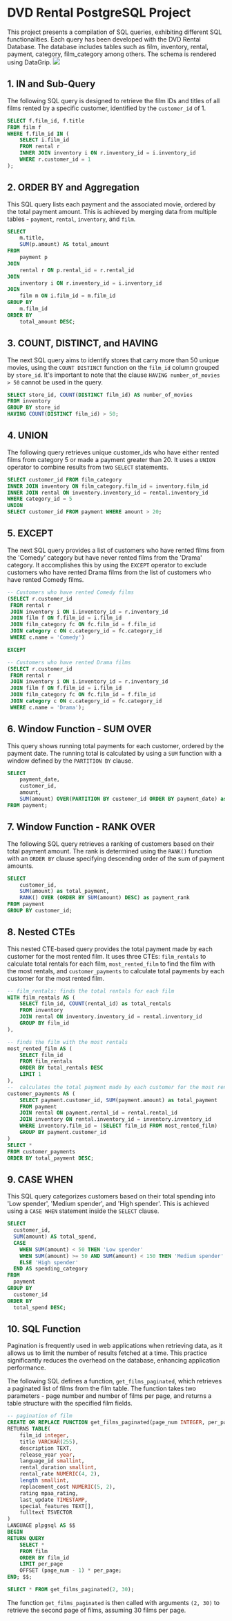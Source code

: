 # DVD Rental PostgreSQL Project

This project presents a compilation of SQL queries, exhibiting different SQL functionalities.  Each query has been developed with the DVD Rental Database. The database includes tables such as film, inventory, rental, payment, category, film_category among others. The schema is rendered using DataGrip.
![](public.png)

## 1. IN and Sub-Query
The following SQL query is designed to retrieve the film IDs and titles of all films rented by a specific customer, identified by the `customer_id` of 1.

```sql
SELECT f.film_id, f.title
FROM film f
WHERE f.film_id IN (
    SELECT i.film_id
    FROM rental r
    INNER JOIN inventory i ON r.inventory_id = i.inventory_id
    WHERE r.customer_id = 1
);
```

## 2. ORDER BY and Aggregation
This SQL query lists each payment and the associated movie, ordered by the total payment amount. This is achieved by merging data from multiple tables - `payment`, `rental`, `inventory`, and `film`.

```sql
SELECT
    m.title,
    SUM(p.amount) AS total_amount
FROM
    payment p
JOIN
    rental r ON p.rental_id = r.rental_id
JOIN
    inventory i ON r.inventory_id = i.inventory_id
JOIN
    film m ON i.film_id = m.film_id
GROUP BY
    m.film_id
ORDER BY
    total_amount DESC;
```

## 3. COUNT, DISTINCT, and HAVING
The next SQL query aims to identify stores that carry more than 50 unique movies, using the `COUNT DISTINCT` function on the `film_id` column grouped by `store_id`. It's important to note that the clause `HAVING number_of_movies > 50` cannot be used in the query.

```sql
SELECT store_id, COUNT(DISTINCT film_id) AS number_of_movies
FROM inventory
GROUP BY store_id
HAVING COUNT(DISTINCT film_id) > 50;
```


## 4. UNION
The following query retrieves unique customer_ids who have either rented films from category 5 or made a payment greater than 20. It uses a `UNION` operator to combine results from two `SELECT` statements.
```sql
SELECT customer_id FROM film_category 
INNER JOIN inventory ON film_category.film_id = inventory.film_id
INNER JOIN rental ON inventory.inventory_id = rental.inventory_id
WHERE category_id = 5
UNION
SELECT customer_id FROM payment WHERE amount > 20;
```

## 5. EXCEPT
The next SQL query provides a list of customers who have rented films from the 'Comedy' category but have never rented films from the 'Drama' category. It accomplishes this by using the `EXCEPT` operator to exclude customers who have rented Drama films from the list of customers who have rented Comedy films.
```sql
-- Customers who have rented Comedy films
(SELECT r.customer_id
 FROM rental r
 JOIN inventory i ON i.inventory_id = r.inventory_id
 JOIN film f ON f.film_id = i.film_id
 JOIN film_category fc ON fc.film_id = f.film_id
 JOIN category c ON c.category_id = fc.category_id
 WHERE c.name = 'Comedy')

EXCEPT

-- Customers who have rented Drama films
(SELECT r.customer_id
 FROM rental r
 JOIN inventory i ON i.inventory_id = r.inventory_id
 JOIN film f ON f.film_id = i.film_id
 JOIN film_category fc ON fc.film_id = f.film_id
 JOIN category c ON c.category_id = fc.category_id
 WHERE c.name = 'Drama');
```
## 6. Window Function - SUM OVER
This query shows running total payments for each customer, ordered by the payment date. The running total is calculated by using a `SUM` function with a window defined by the `PARTITION BY` clause.

```sql
SELECT
    payment_date,
    customer_id,
    amount,
    SUM(amount) OVER(PARTITION BY customer_id ORDER BY payment_date) as running_total
FROM payment;
```

## 7. Window Function - RANK OVER

The following SQL query retrieves a ranking of customers based on their total payment amount. The rank is determined using the `RANK()` function with an `ORDER BY` clause specifying descending order of the sum of payment amounts.
```sql
SELECT
    customer_id,
    SUM(amount) as total_payment,
    RANK() OVER (ORDER BY SUM(amount) DESC) as payment_rank
FROM payment
GROUP BY customer_id;
```

## 8. Nested CTEs
This nested CTE-based query provides the total payment made by each customer for the most rented film. It uses three CTEs: `film_rentals` to calculate total rentals for each film, `most_rented_film` to find the film with the most rentals, and `customer_payments` to calculate total payments by each customer for the most rented film.

```sql
-- film_rentals: finds the total rentals for each film
WITH film_rentals AS (
    SELECT film_id, COUNT(rental_id) as total_rentals
    FROM inventory
    JOIN rental ON inventory.inventory_id = rental.inventory_id
    GROUP BY film_id
),

-- finds the film with the most rentals
most_rented_film AS (
    SELECT film_id
    FROM film_rentals
    ORDER BY total_rentals DESC
    LIMIT 1
),
--  calculates the total payment made by each customer for the most rented film
customer_payments AS (
    SELECT payment.customer_id, SUM(payment.amount) as total_payment
    FROM payment
    JOIN rental ON payment.rental_id = rental.rental_id
    JOIN inventory ON rental.inventory_id = inventory.inventory_id
    WHERE inventory.film_id = (SELECT film_id FROM most_rented_film)
    GROUP BY payment.customer_id
)
SELECT *
FROM customer_payments
ORDER BY total_payment DESC;
```
## 9. CASE WHEN
This SQL query categorizes customers based on their total spending into 'Low spender', 'Medium spender', and 'High spender'. This is achieved using a `CASE WHEN` statement inside the `SELECT` clause.

```sql
SELECT 
  customer_id,
  SUM(amount) AS total_spend,
  CASE
    WHEN SUM(amount) < 50 THEN 'Low spender'
    WHEN SUM(amount) >= 50 AND SUM(amount) < 150 THEN 'Medium spender'
    ELSE 'High spender'
  END AS spending_category
FROM 
  payment
GROUP BY 
  customer_id
ORDER BY 
  total_spend DESC;
```

## 10. SQL Function

Pagination is frequently used in web applications when retrieving data, as it allows us to limit the number of results fetched at a time. This practice significantly reduces the overhead on the database, enhancing application performance.

The following SQL defines a function, `get_films_paginated`, which retrieves a paginated list of films from the film table. The function takes two parameters - page number and number of films per page, and returns a table structure with the specified film fields.

```sql
-- pagination of film
CREATE OR REPLACE FUNCTION get_films_paginated(page_num INTEGER, per_page INTEGER) 
RETURNS TABLE(
    film_id integer,
    title VARCHAR(255),
    description TEXT,
    release_year year,
    language_id smallint,
    rental_duration smallint,
    rental_rate NUMERIC(4, 2),
    length smallint,
    replacement_cost NUMERIC(5, 2),
    rating mpaa_rating,
    last_update TIMESTAMP,
    special_features TEXT[],
    fulltext TSVECTOR
)
LANGUAGE plpgsql AS $$
BEGIN
RETURN QUERY 
    SELECT *
    FROM film
    ORDER BY film_id
    LIMIT per_page 
    OFFSET (page_num - 1) * per_page;
END; $$;
```

```sql
SELECT * FROM get_films_paginated(2, 30);
```

The function `get_films_paginated` is then called with arguments `(2, 30)` to retrieve the second page of films, assuming 30 films per page.